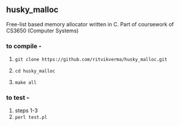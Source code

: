 ## husky_malloc
Free-list based memory allocator written in C. Part of coursework of CS3650 (Computer Systems)

### to compile - 
1. ```git clone https://github.com/ritvikverma/husky_malloc.git```

2. ```cd husky_malloc```

3. ```make all```

### to test - 
1. steps 1-3
2. ```perl test.pl```
